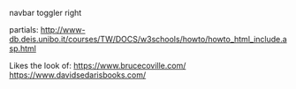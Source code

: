 navbar toggler right

partials:
http://www-db.deis.unibo.it/courses/TW/DOCS/w3schools/howto/howto_html_include.asp.html

Likes the look of:
https://www.brucecoville.com/
https://www.davidsedarisbooks.com/